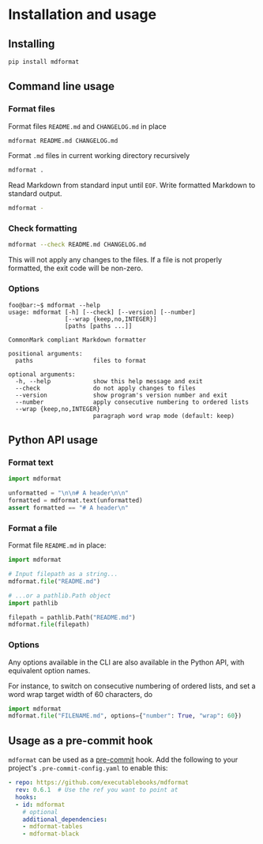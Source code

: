 # Installation and usage

## Installing

```bash
pip install mdformat
```

## Command line usage

### Format files

Format files `README.md` and `CHANGELOG.md` in place

```bash
mdformat README.md CHANGELOG.md
```

Format `.md` files in current working directory recursively

```bash
mdformat .
```

Read Markdown from standard input until `EOF`.
Write formatted Markdown to standard output.

```bash
mdformat -
```

### Check formatting

```bash
mdformat --check README.md CHANGELOG.md
```

This will not apply any changes to the files.
If a file is not properly formatted, the exit code will be non-zero.

### Options

```console
foo@bar:~$ mdformat --help
usage: mdformat [-h] [--check] [--version] [--number]
                [--wrap {keep,no,INTEGER}]
                [paths [paths ...]]

CommonMark compliant Markdown formatter

positional arguments:
  paths                 files to format

optional arguments:
  -h, --help            show this help message and exit
  --check               do not apply changes to files
  --version             show program's version number and exit
  --number              apply consecutive numbering to ordered lists
  --wrap {keep,no,INTEGER}
                        paragraph word wrap mode (default: keep)
```

## Python API usage

### Format text

```python
import mdformat

unformatted = "\n\n# A header\n\n"
formatted = mdformat.text(unformatted)
assert formatted == "# A header\n"
```

### Format a file

Format file `README.md` in place:

```python
import mdformat

# Input filepath as a string...
mdformat.file("README.md")

# ...or a pathlib.Path object
import pathlib

filepath = pathlib.Path("README.md")
mdformat.file(filepath)
```

### Options

Any options available in the CLI are also available in the Python API,
with equivalent option names.

For instance, to switch on consecutive numbering of ordered lists,
and set a word wrap target width of 60 characters, do

```python
import mdformat
mdformat.file("FILENAME.md", options={"number": True, "wrap": 60})
```

## Usage as a pre-commit hook

`mdformat` can be used as a [pre-commit](https://github.com/pre-commit/pre-commit) hook.
Add the following to your project's `.pre-commit-config.yaml` to enable this:

```yaml
- repo: https://github.com/executablebooks/mdformat
  rev: 0.6.1  # Use the ref you want to point at
  hooks:
  - id: mdformat
    # optional
    additional_dependencies:
    - mdformat-tables
    - mdformat-black
```
